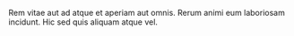Rem vitae aut ad atque et aperiam aut omnis. Rerum animi eum laboriosam incidunt. Hic sed quis aliquam atque vel.